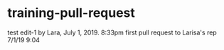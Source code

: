 # training-pull-request
test edit-1 by Lara, July 1, 2019. 8:33pm
first pull request to Larisa's rep 7/1/19 9:04